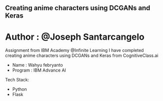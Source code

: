 ## Creating anime characters using DCGANs and Keras

# Author : @Joseph Santarcangelo

Assignment from IBM Academy @Infinite Learning
I have completed creating anime characters using DCGANs and Keras from CognitiveClass.ai

- Name : Wahyu febryanto
- Program : IBM Advance AI

Tech Stack:
- Python
- Flask
